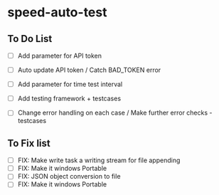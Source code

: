 # speed-auto-test

## To Do List
- [ ] Add parameter for API token
- [ ] Auto update API token / Catch BAD_TOKEN error
- [ ] Add parameter for time test interval
- [ ] Add testing framework + testcases
- [ ] Change error handling on each case / Make further error checks - testcases


## To Fix list
- [ ] FIX: Make write task a writing stream for file appending
- [ ] FIX: Make it windows Portable
- [ ] FIX: JSON object conversion to file
- [ ] FIX: Make it windows Portable
